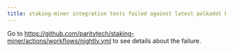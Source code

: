 ```yaml
---
title: staking-miner integration tests failed against latest polkadot build.
---
```


Go to https://github.com/paritytech/staking-miner/actions/workflows/nightly.yml to see details about the failure.